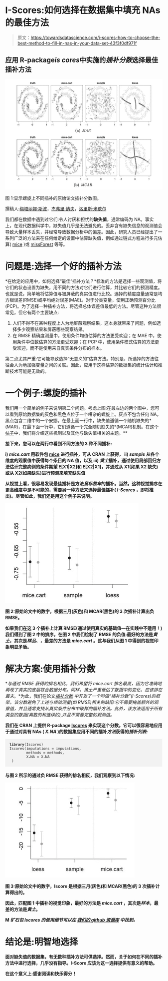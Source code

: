 # I-Scores:如何选择在数据集中填充 NAs 的最佳方法

> 原文：<https://towardsdatascience.com/i-scores-how-to-choose-the-best-method-to-fill-in-nas-in-your-data-set-43f3f0df971f>

## 应用 R-package*is cores*中实施的*插补分数*选择最佳插补方法

![](img/4bc3b08c86dca90c4d1e25a4d1a1020a.png)

图 1:显示螺旋上不同插补的原始论文插补分数图。

撰稿人:[梅塔丽娜·斯波](https://medium.com/u/1e04db6f8e30?source=post_page-----43f3f0df971f--------------------------------)，[杰弗里·纳夫](https://medium.com/u/ca780798011a?source=post_page-----43f3f0df971f--------------------------------)，[洛里斯·米歇尔](https://medium.com/u/f562dceaeb63?source=post_page-----43f3f0df971f--------------------------------)

我们都在数据中遇到过它们:令人讨厌和担忧的**缺失值**，通常编码为 NA。事实上，在现代数据科学中，缺失值几乎是无法避免的。丢弃含有缺失信息的观测值会导致大量样本丢失，并经常导致数据分析中的偏差。因此，研究人员已经提出了一系列广泛的方法来在任何给定的设置中估算缺失值，例如通过链式方程进行多元估算( [mice](https://www.researchgate.net/publication/44203418_MICE_Multivariate_Imputation_by_Chained_Equations_in_R) )或 [missForest](https://academic.oup.com/bioinformatics/article/28/1/112/219101) 等等。

# 问题是:选择一个好的插补方法

*在给定的应用中，如何选择“最佳”插补方法？*标准的方法是选择一些观测值，将它们的状态设置为缺失，用不同的方法对它们进行估算，并比较它们的预测精度。也就是说，简单地将估算值与被屏蔽的真实值进行比较。选择的精度度量通常是均方根误差(RMSE)或平均绝对误差(MAE)。对于分类变量，使用正确预测百分比(PCP)。为了选择一种插补方法，将选择总体误差值最低的方法。尽管这种方法很常见，但它有两个主要缺点:

1.  人们不得不在某种程度上人为地屏蔽观察结果，这本身就带来了问题，例如选择多少观察结果和屏蔽哪些观察结果。
2.  在 RMSE 精确度测量中，使用条件均值估算的方法更受欢迎；在 MAE 中，使用条件中位数估算的方法更受欢迎；在 PCP 中，使用条件模式估算的方法更受欢迎，而不是使用来自真实条件分布的样本。

第二点尤其严重:它可能导致选择“无意义的”估算方法。特别是，所选择的方法往往会人为地加强变量之间的关联。因此，应用于这样估算的数据集的统计估计和推断技术可能是无效的。

# 一个例子:螺旋的插补

我们用一个简单的例子来说明第二个问题。考虑上图:在最左边的两个图中，您可以看到原始数据集的灰色和黑色点位于一个嘈杂的螺旋上。灰点不包含任何 NA，黑点包含二维中的一个安娜。在最上面一行中，缺失值遵循一个随机缺失的*(MAR)，在最下面一行中，它们遵循一个完全随机缺失的*(MCAR)机制。在这个[帖子](/handling-missing-data-for-a-beginner-6d6f5ea53436)中，我们将介绍这些机制以及其他与缺失值相关的主题。**

**接下来，您可以在两行中看到不同方法的 3 种不同插补:**

**i) *mice.cart* 用软件包 [mice](https://cran.r-project.org/web/packages/mice/index.html) 进行插补，可从 CRAN 上获得，
ii) *sample* 从各个维度的观察值中获得每个条目的 NA 值，以及
iii) *黄土*插补，通过使用局部回归方法估计完整病例的条件期望 E[X1|X2]和 E[X2|X1]，并通过从 X1(如果 X2 缺失)或从 X2(如果缺失)进行预测来填充缺失值**

**从视觉上看，很容易发现最佳插补是方法*鼠标推车*的插补。当然，这种视觉排序在更高维度中是不可能的，需要另一种方法来选择最佳插补( *I-Scores* ，即将推出)。尽管如此，我们还是用这个例子来说明。**

**![](img/90fed65b6cfe107d098df7a3d9d35621.png)**

**图 2:原始论文中的数字，根据三月(灰色)和 MCAR(黑色)的 3 次插补计算出负 RMSE。**

**如果我们在这 3 个插补上计算 RMSE(通过使用真实的基础值—在实践中不适用！)我们得到了图 2 中的排序，在图 2 中我们绘制了 RMSE 的负值:最好的方法是*黄土*，其次是*样品、*，最差的方法是 *mice.cart* 。这与我们从图 1 中得到的视觉印象明显矛盾。**

# **解决方案:使用插补分数**

**与通过 RMSE 获得的排名相比，我们希望将 *mice.cart* 排名最高，因为它准确地再现了真实的底层联合数据分布。同样，*黄土*严重低估了数据中的变化，应该排在最末*。*为此，我们在论文[*插补分数*](https://arxiv.org/abs/2106.03742) *中开发了一个叫做“插补分数”(I-Scores)的框架。*该分数避免了上述与绩效测量(如 RMSE)相关的缺陷:它不需要掩盖额外的观察值，并且通常支持从真实条件分布中取样的插补方法。此外，该方法适用于所有类型的数据(离散的和连续的),并且不需要完整的观测值。**

**我们在 CRAN 上提供 R-package [Iscores](https://cran.r-project.org/web/packages/Iscores/index.html) 来实现这个分数。它可以很容易地应用于通过对具有 NAs ( *X.NA* )的数据集应用不同的插补*方法*获得的*插补列表:***

**![](img/fc7e55db676a98358e05645804f1f6c9.png)**

**与图 2 所示的通过负 RMSE 获得的排名相反，我们观察到以下情况:**

**![](img/bef02a05d7198e4ab836709c1978a24d.png)**

**图 3:原始论文中的数字，Iscore 是根据三月(灰色)和 MCAR(黑色)的 3 次插补计算得出的。**

**因此，匹配图 1 中插补的视觉印象，最好的方法是 *mice.cart* ，其次是*样本*，最差的方法是*黄土*。**

**M *矿石包 Iscores 的使用细节可以在* [***我们的 github 资源库***](https://github.com/missValTeam/Iscores) *中找到。***

# **结论是:明智地选择**

**面对缺失值的数据集，有无数种插补方法可供选择。然而，关于如何在不同的插补方法中进行选择，几乎没有指导。I-Score 应该为这一选择提供有意义的帮助。**

**在这个意义上:感谢阅读和快乐得分！**